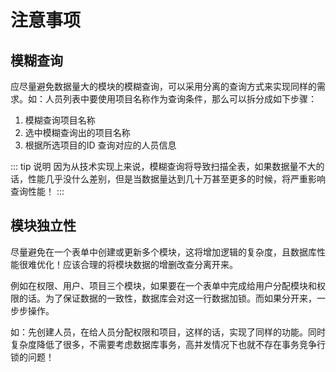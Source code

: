 # 注意事项

## 模糊查询

应尽量避免数据量大的模块的模糊查询，可以采用分离的查询方式来实现同样的需求。如：人员列表中要使用项目名称作为查询条件，那么可以拆分成如下步骤：

1. 模糊查询项目名称
2. 选中模糊查询出的项目名称
3. 根据所选项目的ID 查询对应的人员信息

::: tip 说明
因为从技术实现上来说，模糊查询将导致扫描全表，如果数据量不大的话，性能几乎没什么差别，但是当数据量达到几十万甚至更多的时候，将严重影响查询性能！
:::

## 模块独立性

尽量避免在一个表单中创建或更新多个模块，这将增加逻辑的复杂度，且数据库性能很难优化！应该合理的将模块数据的增删改查分离开来。

例如在权限、用户、项目三个模块，如果要在一个表单中完成给用户分配模块和权限的话。为了保证数据的一致性，数据库会对这一行数据加锁。而如果分开来，一步步操作。

如：先创建人员，在给人员分配权限和项目，这样的话，实现了同样的功能。同时复杂度降低了很多，不需要考虑数据库事务，高并发情况下也就不存在事务竞争行锁的问题！
